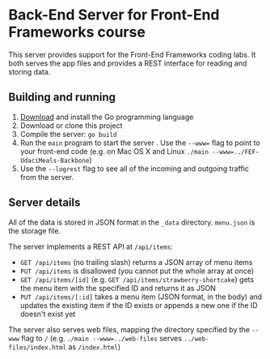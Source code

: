 # Back-End Server for Front-End Frameworks course

This server provides support for the Front-End Frameworks coding labs. It both
serves the app files and provides a REST interface for reading and storing data.

## Building and running

1. [Download](https://golang.org/dl/) and install the Go programming language
2. Download or clone this project
3. Compile the server: `go build`
4. Run the `main` program to start the server . Use the `--www=` flag to point
to your front-end code (e.g. on Mac OS X and Linux
`./main --www=../FEF-UdaciMeals-Backbone`)
5. Use the `--logrest` flag to see all of the incoming and outgoing traffic
from the server.

## Server details

All of the data is stored in JSON format in the `_data` directory. `menu.json`
is the storage file.

The server implements a REST API at `/api/items`:
* `GET /api/items` (no trailing slash) returns a JSON array of menu items
* `PUT /api/items` is disallowed (you cannot put the whole array at once)
* `GET /api/items/[id]` (e.g. `GET /api/items/strawberry-shortcake`) gets the
menu item with the specified ID and returns it as JSON
* `PUT /api/items/[:id]` takes a menu item (JSON format, in the body) and
updates the existing item if the ID exists or appends a new one if the ID
doesn't exist yet

The server also serves web files, mapping the directory specified by the `--www`
  flag to `/` (e.g. `./main --www=../web-files` serves `../web-files/index.html`
  as `/index.html`)
